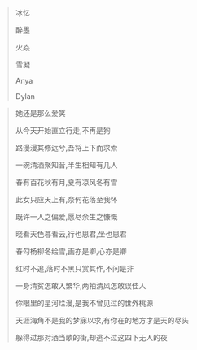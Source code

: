 > 冰忆
>
> 醉墨
>
> 火焱
>
> 雪凝
>
> Anya
> 
> Dylan

> 她还是那么爱笑
>
> 从今天开始直立行走,不再是狗
>
> 路漫漫其修远兮,吾将上下而求索
>
> 一碗清酒聚知音,半生相知有几人
>
> 春有百花秋有月,夏有凉风冬有雪
>
> 此女只应天上有,奈何花落至我怀
>
> 既许一人之偏爱,愿尽余生之慷慨
>
> 晓看天色暮看云,行也思君,坐也思君
>
> 春勾杨柳冬绘雪,画亦是卿,心亦是卿
>
> 红时不追,落时不黑只赏其作,不问是非
>
> 一身清贫怎敢入繁华,两袖清风怎敢误佳人
>
> 你眼里的星河烂漫,是我不曾见过的世外桃源
>
> 天涯海角不是我的梦寐以求,有你在的地方才是天的尽头
>
> 躲得过那对酒当歌的街,却逃不过这四下无人的夜
>
